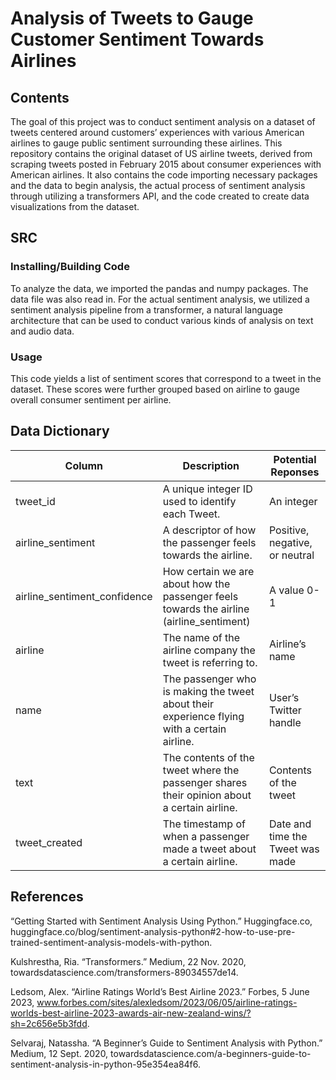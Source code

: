 # Analysis of Tweets to Gauge Customer Sentiment Towards Airlines
## Contents
The goal of this project was to conduct sentiment analysis on a dataset of tweets centered around customers’ experiences with various American airlines to gauge public sentiment surrounding these airlines. This repository contains the original dataset of US airline tweets, derived from scraping tweets posted in February 2015 about consumer experiences with American airlines. It also contains the code importing necessary packages and the data to begin analysis, the actual process of sentiment analysis through utilizing a transformers API, and the code created to create data visualizations from the dataset. 

## SRC 
### Installing/Building Code
To analyze the data, we imported the pandas and numpy packages. The data file was also read in. For the actual sentiment analysis, we utilized a sentiment analysis pipeline from a transformer, a natural language architecture that can be used to conduct various kinds of analysis on text and audio data. 
### Usage 
This code yields a list of sentiment scores that correspond to a tweet in the dataset. These scores were further grouped based on airline to gauge overall consumer sentiment per airline.

## Data Dictionary
| Column| Description| Potential Reponses|                   
|-------|------------|-------------------|
|tweet_id | A unique integer ID used to identify each Tweet. |An integer|
|airline_sentiment| A descriptor of how the passenger feels towards the airline. | Positive, negative, or neutral| 
|airline_sentiment_confidence | How certain we are about how the passenger feels towards the airline (airline_sentiment) | A value 0-1 |
|airline| The name of the airline company the tweet is referring to.|Airline’s name |
|name| The passenger who is making the tweet about their experience flying with a certain airline.| User’s Twitter handle |
|text| The contents of the tweet where the passenger shares their opinion about a certain airline. | Contents of the tweet |
|tweet_created| The timestamp of when a passenger made a tweet about a certain airline. | Date and time the Tweet was made|

## References 
“Getting Started with Sentiment Analysis Using Python.” Huggingface.co, huggingface.co/blog/sentiment-analysis-python#2-how-to-use-pre-trained-sentiment-analysis-models-with-python.

Kulshrestha, Ria. “Transformers.” Medium, 22 Nov. 2020, towardsdatascience.com/transformers-89034557de14.

Ledsom, Alex. “Airline Ratings World’s Best Airline 2023.” Forbes, 5 June 2023, www.forbes.com/sites/alexledsom/2023/06/05/airline-ratings-worlds-best-airline-2023-awards-air-new-zealand-wins/?sh=2c656e5b3fdd.

Selvaraj, Natassha. “A Beginner’s Guide to Sentiment Analysis with Python.” Medium, 12 Sept. 2020, towardsdatascience.com/a-beginners-guide-to-sentiment-analysis-in-python-95e354ea84f6.



